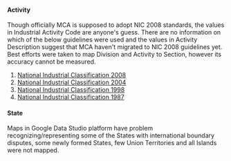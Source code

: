 #### Activity
Though officially MCA is supposed to adopt NIC 2008 standards, the values in Industrial Activity Code are anyone's guess. There are no information on which of the below guidelines were used and the values in Activity Description suggest that MCA haven't migrated to NIC 2008 guidelines yet. Best efforts were taken to map Division and Activity to Section, however its accuracy cannot be measured. 
1. [National Industrial Classification 2008](http://mospi.nic.in/sites/default/files/main_menu/national_industrial_classification/nic_2008_17apr09.pdf)
1. [National Industrial Classification 2004](http://mospi.nic.in/classification/national-industrial-classification/national-industrial-classification-2004)
1. [National Industrial Classification 1998](http://mospi.nic.in/sites/default/files/main_menu/national_industrial_classification/nic98_7may08.pdf)
1. [National Industrial Classification 1987](http://mospi.nic.in/classification/national-industrial-classification/national-industrial-classification-1987)

#### State
Maps in Google Data Studio platform have problem recognizing/representing some of the States with international boundary disputes, some newly formed States, few Union Territories and all Islands were not mapped. 

